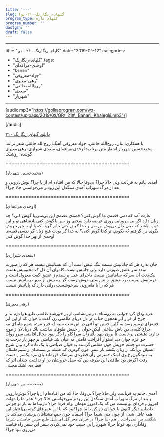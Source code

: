 ```yaml
---
title: '---'
slug: گلهای-رنگارنگ-۲۱۰-نوا
program_type: گلهای تازه
program_number: ''
dastgah: ''
draft: false
---
```


---
title: "گلهای رنگارنگ ۲۱۰ - نوا"
date: "2019-09-12"
categories: 
  - "گلهای-رنگارنگ"
tags: 
  - "اوحدی-مراغه‌ای"
  - "banan"
  - "جواد-معروفی"
  - "رهی-معیری"
  - "روح‌الله-خالقی"
  - "سعدی"
  - "شهریار"
---

\[audio mp3="https://golhaprogram.com/wp-content/uploads/2019/09/GR\_210\_Banan\_Khaleghi.mp3"\]

\[/audio\]

[دانلود گلهای رنگارنگ ۲۱۰](https://golhaprogram.com/wp-content/uploads/2019/09/GR_210_Banan_Khaleghi.mp3)

با همکاری: بنان، روح‌الله خالقی، جواد معروفی آهنگ: روح‌الله خالقی شعر ترانه: محمدحسین شهریار اشعار متن برنامه: اوحدی مراغه‌ای، سعدی شیرازی، رهی معیری گوینده: روشنک

\============================================

(محمدحسین شهریار)

آمدی جانم به قربانت ولی حالا چرا؟ بی‌وفا حالا كه من افتاده ام از پا چرا؟ نوش‌دارویی و بعد از مرگ سهراب آمدی سنگدل این زودتر می‌خواستی حالا چرا؟

\============================================

(اوحدی مراغه‌ای)

عارت آمد كه دمی قصه‌ی ما گوش كنی؟ قصه‌ی غصه‌ی این بی‌سروپا گوش كنی؟ چه زیان دارد اگر بی‌سروپایی روزی عرضه دارد سخنی وز سر پا گوش كنی پادشاهی تو و این عیب نباشد كه دمی حال درویش بپرسی و دعا گوش كنی خلق گویند كه با او سخن خویش بگوی من گرفتم كه بگویم، تو كجا گوش كنی؟ به خدا گر بودت هیچ زیان گر نفسی قصه‌ی اوحدی از بهر خدا گوش كنی

\============================================

(سعدی شیرازی)

جان ندارد هر که جانانیش نیست تنگ عیش است آن که بستانیش نیست هر که را صورت نبندد سر عشق صورتی دارد ولی جانیش نیست کامران آن دل که محبوبیش هست نیک‌بخت آن سر که سامانیش نیست ماجرای عقل پرسیدم ز عشق گفت معزول است و فرمانیش نیست درد عشق از تندرستی خوش‌ترست گر چه بیش از صبر درمانیش نیست هر که را با ماه‌رویی سرخوشست دولتی دارد که پایانیش نیست

\============================================

(رهی معیری)

عزم وداع کرد جوانی به روستای در تیر‌ه‌شامی از بر خورشید طلعتی طبع هوا دژم بد و چرخ از فراز ابر همچون حباب در دل دریای ظلمتی زن گفت با جوان که از این ابر فتنه‌زای ترسم رسد به گلبن حسن تو آفتی در این شب سیه که فرو مرده شمع ماه ای مه چراغ کلبه‌ی من باش ساعتی لیکن جوان ز جنبش طوفان نداشت باک دریادلان ز موج ندارند دهشتی برخاست تا برون بنهد پای زآن سرا کاو را دگر نبود مجال اقامتی سرو روان چو عزم جوان دید استوار افراخت قامتی که عیان شد قیامتی بر چهر یار دوخت به حسرت دو چشم خویش چون مفلس گرسنه به خوان ضیافتی با یک نگاه کرد بیان شرح اشتیاق بی‌آنکه از زبان بکشد بار منتی چون گوهری که غلطد بر صفحه‌ای ز سیم غلطان به سیمگون‌رخ وی اشک حسرتی زآن قطره‌ی سرشک فروماند پای مرد یکسر ز دست رفت اگرش بود طاقتی این طرفه بین که سیل خروشان در او نداشت چندان اثر که قطره‌ی اشک محبتی

\============================================

(محمدحسین شهریار)

آمدی، جانم به قربانت، ولی حالا چرا؟ بی‌وفا، حالا که من افتاده‌ام از پا چرا؟ نوش‌دارویی و بعد از مرگ سهراب آمدی سنگدل این زودتر می‌خواستی حالا چرا؟ عمر ما را مهلت امروز و فردای تو نیست من که یک امروز مهمان توام فردا چرا؟ نازنینا ما به ناز تو جوانی داده‌ایم دیگر اکنون با جوانان ناز کن با ما چرا؟ وه که با این عمرهای کوته بی‌اعتبار این همه غافل شدن از چون منی شیدا چرا؟ آسمان چون جمع مشتاقان پریشان می‌کند در شگفتم من نمی‌پاشد ز هم دنیا چرا؟ در خزان هجر گل ای بلبل طبع حزین خامشی شرط وفاداری بود غوغا چرا؟ شهریارا بی حبیب خود نمی‌کردی سفر این سفر راه قیامت می‌روی تنها چرا؟
